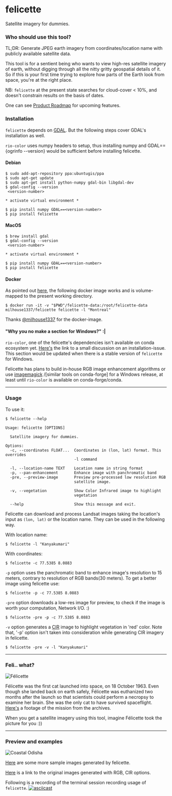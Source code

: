 # felicette

Satellite imagery for dummies.

### Who should use this tool?

TL;DR: Generate JPEG earth imagery from coordinates/location name with publicly available satellite data.

This tool is for a sentient being who wants to view high-res satellite imagery of earth, without digging through all the nitty gritty geospatial details of it. So if this is your first time trying to explore how parts of the Earth look from space, you're at the right place.

NB: `felicette` at the present state searches for cloud-cover < 10%, and doesn't constrain results on the basis of dates. 

One can see [Product Roadmap](https://github.com/plant99/felicette/wiki/Product-Roadmap) for upcoming features.

### Installation

`felicette` depends on [GDAL](https://gdal.org/). But the following steps cover GDAL's installation as well.

`rio-color` uses numpy headers to setup, thus installing numpy and GDAL=={ogrinfo --version} would be sufficient before installing felicette.

#### Debian 
```
$ sudo add-apt-repository ppa:ubuntugis/ppa
$ sudo apt-get update
$ sudo apt-get install python-numpy gdal-bin libgdal-dev
$ gdal-config --version
 <version-number>
 
* activate virtual environment *

$ pip install numpy GDAL==<version-number>
$ pip install felicette

```

#### MacOS
```
$ brew install gdal
$ gdal-config --version
 <version-number>

* activate virtual environment *

$ pip install numpy GDAL==<version-number>
$ pip install felicette
```

#### Docker

As pointed out [here](https://news.ycombinator.com/item?id=23951167), the following docker image works and is volume-mapped to the present working directory. 

    $ docker run -it -v "$PWD"/felicette-data:/root/felicette-data milhouse1337/felicette felicette -l "Montreal"

Thanks [@milhouse1337](https://hub.docker.com/u/milhouse1337) for the docker-image.

#### "Why you no make a section for Windows?" :|

`rio-color`, one of the felicette's dependencies isn't available on conda ecosystem yet. [Here's](https://github.com/mapbox/rio-color/issues/58#issuecomment-406466990) the link to a small discussion on an installation-issue. This section would be updated when there is a stable version of `felicette` for Windows.

Felicette has plans to build in-house RGB image enhancement algorithms or use [imagemagick](https://imagemagick.org/script/command-line-processing.php) /\[similar tools on conda-forge] for a Windows release, at least until `rio-color` is available on conda-forge/conda.

-------------------------

### Usage

To use it:

    $ felicette --help

```
Usage: felicette [OPTIONS]

  Satellite imagery for dummies.

Options:
  -c, --coordinates FLOAT...  Coordinates in (lon, lat) format. This overrides
                              -l command

  -l, --location-name TEXT    Location name in string format
  -p, --pan-enhancement       Enhance image with panchromatic band
  -pre, --preview-image       Preview pre-processed low resolution RGB
                              satellite image.

  -v, --vegetation            Show Color Infrared image to highlight
                              vegetation

  --help                      Show this message and exit.

```

Felicette can download and process Landsat images taking the location's input as `(lon, lat)` or the location name. They can be used in the following way.

With location name:

    $ felicette -l "Kanyakumari"

With coordinates:

    $ felicette -c 77.5385 8.0883

`-p` option uses the panchromatic band to enhance image's resolution to 15 meters, contrary to resolution of RGB bands(30 meters). 
To get a better image using felicette use:

    $ felicette -p -c 77.5385 8.0883

`-pre` option downloads a low-res image for preview, to check if the image is worth your computation, Network I/O. :)

    $ felicette -pre -p -c 77.5385 8.0883
  
`-v` option generates a [CIR](https://eos.com/color-infrared/) image to highlight vegetation in 'red' color. Note that, '-p' option isn't taken into consideration while generating CIR imagery in felicette.

    $ felicette -pre -v -l "Kanyakumari"
  

-------------------------
### Feli.. what?

![Félicette](https://i.imgur.com/q4G5ThZ.jpg)


Félicette was the first cat launched into space, on 18 October 1963. Even though she landed back on earth safely, Félicette was euthanized two months after the launch so that scientists could perform a necropsy to examine her brain. She was the only cat to have survived spaceflight. [Here's](https://www.youtube.com/watch?v=v-tpmvGRoyw) a footage of the mission from the archives.

When you get a satellite imagery using this tool, imagine Félicette took the picture for you :)) 

-------------------------
### Preview and examples

![Coastal Odisha](https://i.imgur.com/BaquOGJ.jpg)

[Here](https://github.com/plant99/felicette/wiki/Sample-images-generated-by-felicette) are some more sample images generated by felicette.

[Here](
https://drive.google.com/drive/folders/1QxJUaCt_MDE7LAdh9znTP7796JXAHKhU?usp=sharing) is a link to the original images generated with RGB, CIR options.

Following is a recording of the terminal session recording usage of `felicette`.
[![asciicast](https://asciinema.org/a/349495.png)](https://asciinema.org/a/349495)
